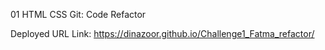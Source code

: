 01 HTML CSS Git: Code Refactor

Deployed URL Link: https://dinazoor.github.io/Challenge1_Fatma_refactor/

